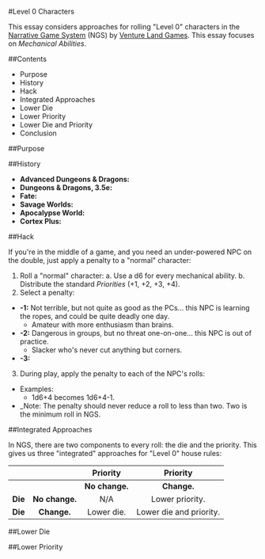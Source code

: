 ﻿#Level 0 Characters

This essay considers approaches for rolling "Level 0" characters in the [Narrative Game System](http://rpg.drivethrustuff.com/product/128522/NGS-The-Narrative-Game-System) (NGS) by [Venture Land Games](http://www.venturelandgames.com). This essay focuses on _Mechanical Abilities_.


##Contents

* Purpose
* History
* Hack
* Integrated Approaches
* Lower Die
* Lower Priority
* Lower Die and Priority
* Conclusion

##Purpose

##History

* __Advanced Dungeons & Dragons:__ 
* __Dungeons & Dragons, 3.5e:__ 
* __Fate:__ 
* __Savage Worlds:__ 
* __Apocalypse World:__ 
* __Cortex Plus:__ 

##Hack

If you're in the middle of a game, and you need an under-powered NPC on the double, just apply a penalty to a "normal" character:

1. Roll a "normal" character:
  a. Use a d6 for every mechanical ability.
  b. Distribute the standard _Priorities_ (+1, +2, +3, +4).
2. Select a penalty:
  * __-1:__ Not terrible, but not quite as good as the PCs... this NPC is learning the ropes, and could be quite deadly one day.
    * Amateur with more enthusiasm than brains.
  * __-2:__ Dangerous in groups, but no threat one-on-one... this NPC is out of practice.
    * Slacker who's never cut anything but corners.
  * __-3:__ 
3. During play, apply the penalty to each of the NPC's rolls:
  * Examples:
    * 1d6+4 becomes 1d6+4-1.
  * _Note: The penalty should never reduce a roll to less than two. Two is the minimum roll in NGS.


##Integrated Approaches

In NGS, there are two components to every roll: the die and the priority. This gives us three "integrated" approaches for "Level 0" house rules:

|          |                |    Priority    |        Priority         |
|:--------:|:--------------:|:--------------:|:-----------------------:|
|          |                | __No change.__ |       __Change.__       |
| __Die__  | __No change.__ |      N/A       |     Lower priority.     |
| __Die__  |  __Change.__   |   Lower die.   | Lower die and priority. |



##Lower Die

##Lower Priority


